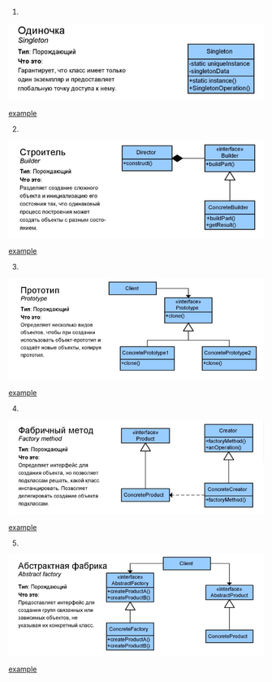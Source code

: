 
1. 

![alt text](images/singleton.png)

[example](_1_creational/_1_singleton)  

2. 

![alt text](images/builder.png)

[example](_1_creational/_2_builder)  

3. 

![alt text](images/prototype.png)

[example](_1_creational/_3_prototype)  

4. 

![alt text](images/factory_method.png)

[example](_1_creational/_4_factory_method)  

5.

![alt text](images/abstract_factory.png)

[example](_1_creational/_5_abstract_factory)  

